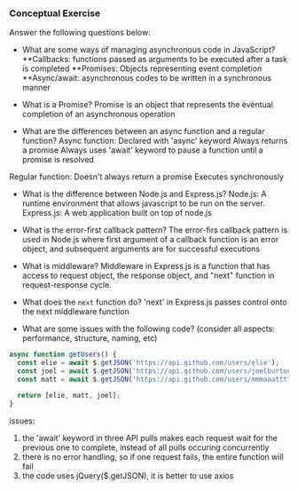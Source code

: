 ### Conceptual Exercise

Answer the following questions below:

- What are some ways of managing asynchronous code in JavaScript?
**Callbacks: functions passed as arguments to be executed after a task is completed
**Promises: Objects representing event completion 
**Async/await: asynchronous codes to be written in a synchronous manner 

- What is a Promise?
Promise is an object that represents the eventual completion of an asynchronous operation 

- What are the differences between an async function and a regular function?
Async function: 
Declared with 'async' keyword
Always returns a promise
Always uses 'await' keyword to pause a function until a promise is resolved

Regular function:
Doesn't always return a promise
Executes synchronously 

- What is the difference between Node.js and Express.js?
Node.js: A runtime environment that allows javascript to be run on the server. 
Express.js: A web application built on top of node.js

- What is the error-first callback pattern?
The error-firs callback pattern is used in Node.js where first argument of a callback function is an error object, and subsequent arguments are for successful executions

- What is middleware?
Middleware in Express.js is a function that has access to request object, the response object, and "next" function in request-response cycle. 

- What does the `next` function do?
'next' in Express.js passes control onto the next middleware function

- What are some issues with the following code? (consider all aspects: performance, structure, naming, etc)

```js
async function getUsers() {
  const elie = await $.getJSON('https://api.github.com/users/elie');
  const joel = await $.getJSON('https://api.github.com/users/joelburton');
  const matt = await $.getJSON('https://api.github.com/users/mmmaaatttttt');

  return [elie, matt, joel];
}
```
issues: 
1. the 'await' keyword in three API pulls makes each request wait for the previous one to complete, instead of all pulls occuring concurrently
2. there is no error handling, so if one request fails, the entire function will fail
3. the code uses jQuery($.getJSON), it is better to use axios 
